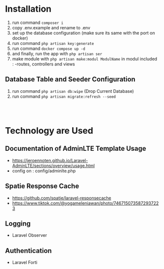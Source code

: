 # Installation
1. run command ```composer i```
2. copy .env.example and rename to .env
3. set up the database configuration (make sure its same with the port on docker)
4. run command ```php artisan key:generate```
5. run command ```docker compose up -d```
6. and finally, run the app with ```php artisan ser```
7. make module with ```php artisan make:modul ModulName```
    in modul included : -routes, controllers and views

## Database Table and Seeder Configuration
1. run command ```php artisan db:wipe``` (Drop Current Database)
2. run command ```php artisan migrate:refresh --seed```

<br>
<br>


# Technology are Used
## Documentation of AdminLTE Template Usage
- https://jeroennoten.github.io/Laravel-AdminLTE/sections/overview/usage.html
- config on : config/adminlte.php
  
## Spatie Response Cache
- https://github.com/spatie/laravel-responsecache 
- https://www.tiktok.com/@yogameleniawan/photo/7467150735872937223 

## Logging
- Laravel Observer

## Authentication
- Laravel Forti
